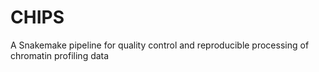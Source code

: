 # CHIPS
A Snakemake pipeline for quality control and reproducible processing of chromatin profiling data
